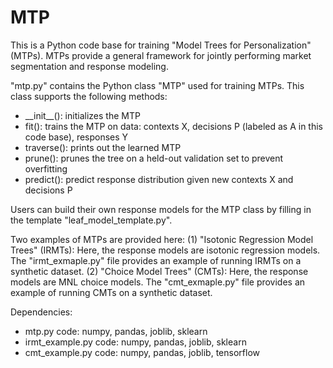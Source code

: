# MTP

This is a Python code base for training "Model Trees for Personalization" (MTPs). MTPs provide a general framework for jointly performing market segmentation and response modeling. 

"mtp.py" contains the Python class "MTP" used for training MTPs. This class supports the following methods:
* \_\_init\_\_(): initializes the MTP
* fit(): trains the MTP on data: contexts X, decisions P (labeled as A in this code base), responses Y
* traverse(): prints out the learned MTP
* prune(): prunes the tree on a held-out validation set to prevent overfitting
* predict(): predict response distribution given new contexts X and decisions P

Users can build their own response models for the MTP class by filling in the template "leaf_model_template.py".

Two examples of MTPs are provided here:
(1) "Isotonic Regression Model Trees" (IRMTs): Here, the response models are isotonic regression models. The "irmt_exmaple.py" file provides an example of running IRMTs on a synthetic dataset.
(2) "Choice Model Trees" (CMTs): Here, the response models are MNL choice models. The "cmt_exmaple.py" file provides an example of running CMTs on a synthetic dataset.

Dependencies:
* mtp.py code: numpy, pandas, joblib, sklearn
* irmt_example.py code: numpy, pandas, joblib, sklearn
* cmt_example.py code: numpy, pandas, joblib, tensorflow
